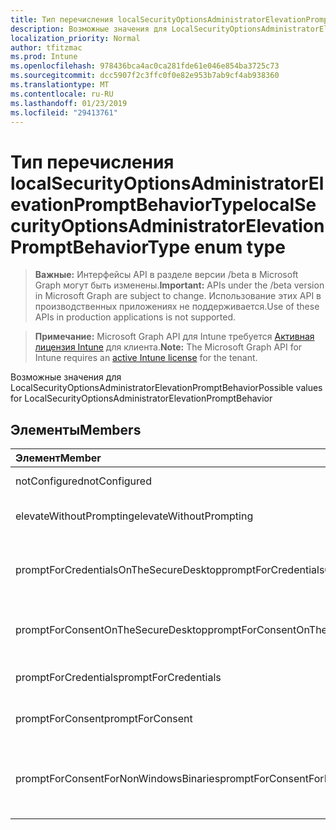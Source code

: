 ```yaml
---
title: Тип перечисления localSecurityOptionsAdministratorElevationPromptBehaviorType
description: Возможные значения для LocalSecurityOptionsAdministratorElevationPromptBehavior
localization_priority: Normal
author: tfitzmac
ms.prod: Intune
ms.openlocfilehash: 978436bca4ac0ca281fde61e046e854ba3725c73
ms.sourcegitcommit: dcc5907f2c3ffc0f0e82e953b7ab9cf4ab938360
ms.translationtype: MT
ms.contentlocale: ru-RU
ms.lasthandoff: 01/23/2019
ms.locfileid: "29413761"
---
```

# <a name="localsecurityoptionsadministratorelevationpromptbehaviortype-enum-type"></a><span data-ttu-id="89d23-103">Тип перечисления localSecurityOptionsAdministratorElevationPromptBehaviorType</span><span class="sxs-lookup"><span data-stu-id="89d23-103">localSecurityOptionsAdministratorElevationPromptBehaviorType enum type</span></span>

> <span data-ttu-id="89d23-104">**Важные:** Интерфейсы API в разделе версии /beta в Microsoft Graph могут быть изменены.</span><span class="sxs-lookup"><span data-stu-id="89d23-104">**Important:** APIs under the /beta version in Microsoft Graph are subject to change.</span></span> <span data-ttu-id="89d23-105">Использование этих API в производственных приложениях не поддерживается.</span><span class="sxs-lookup"><span data-stu-id="89d23-105">Use of these APIs in production applications is not supported.</span></span>

> <span data-ttu-id="89d23-106">**Примечание:** Microsoft Graph API для Intune требуется [Активная лицензия Intune](https://go.microsoft.com/fwlink/?linkid=839381) для клиента.</span><span class="sxs-lookup"><span data-stu-id="89d23-106">**Note:** The Microsoft Graph API for Intune requires an [active Intune license](https://go.microsoft.com/fwlink/?linkid=839381) for the tenant.</span></span>

<span data-ttu-id="89d23-107">Возможные значения для LocalSecurityOptionsAdministratorElevationPromptBehavior</span><span class="sxs-lookup"><span data-stu-id="89d23-107">Possible values for LocalSecurityOptionsAdministratorElevationPromptBehavior</span></span>

## <a name="members"></a><span data-ttu-id="89d23-108">Элементы</span><span class="sxs-lookup"><span data-stu-id="89d23-108">Members</span></span>
|<span data-ttu-id="89d23-109">Элемент</span><span class="sxs-lookup"><span data-stu-id="89d23-109">Member</span></span>|<span data-ttu-id="89d23-110">Значение</span><span class="sxs-lookup"><span data-stu-id="89d23-110">Value</span></span>|<span data-ttu-id="89d23-111">Описание</span><span class="sxs-lookup"><span data-stu-id="89d23-111">Description</span></span>|
|:---|:---|:---|
|<span data-ttu-id="89d23-112">notConfigured</span><span class="sxs-lookup"><span data-stu-id="89d23-112">notConfigured</span></span>|<span data-ttu-id="89d23-113">0</span><span class="sxs-lookup"><span data-stu-id="89d23-113">0</span></span>|<span data-ttu-id="89d23-114">Не настроен</span><span class="sxs-lookup"><span data-stu-id="89d23-114">Not Configured</span></span>|
|<span data-ttu-id="89d23-115">elevateWithoutPrompting</span><span class="sxs-lookup"><span data-stu-id="89d23-115">elevateWithoutPrompting</span></span>|<span data-ttu-id="89d23-116">1</span><span class="sxs-lookup"><span data-stu-id="89d23-116">1</span></span>|<span data-ttu-id="89d23-117">Повышение без запроса.</span><span class="sxs-lookup"><span data-stu-id="89d23-117">Elevate without prompting.</span></span>|
|<span data-ttu-id="89d23-118">promptForCredentialsOnTheSecureDesktop</span><span class="sxs-lookup"><span data-stu-id="89d23-118">promptForCredentialsOnTheSecureDesktop</span></span>|<span data-ttu-id="89d23-119">2</span><span class="sxs-lookup"><span data-stu-id="89d23-119">2</span></span>|<span data-ttu-id="89d23-120">Запрос учетных данных в системе безопасности</span><span class="sxs-lookup"><span data-stu-id="89d23-120">Prompt for credentials on the secure desktop</span></span>|
|<span data-ttu-id="89d23-121">promptForConsentOnTheSecureDesktop</span><span class="sxs-lookup"><span data-stu-id="89d23-121">promptForConsentOnTheSecureDesktop</span></span>|<span data-ttu-id="89d23-122">3</span><span class="sxs-lookup"><span data-stu-id="89d23-122">3</span></span>|<span data-ttu-id="89d23-123">Запрос согласия рабочий стол</span><span class="sxs-lookup"><span data-stu-id="89d23-123">Prompt for consent on the secure desktop</span></span>|
|<span data-ttu-id="89d23-124">promptForCredentials</span><span class="sxs-lookup"><span data-stu-id="89d23-124">promptForCredentials</span></span>|<span data-ttu-id="89d23-125">4</span><span class="sxs-lookup"><span data-stu-id="89d23-125">4</span></span>|<span data-ttu-id="89d23-126">Запрос учетных данных</span><span class="sxs-lookup"><span data-stu-id="89d23-126">Prompt for credentials</span></span>|
|<span data-ttu-id="89d23-127">promptForConsent</span><span class="sxs-lookup"><span data-stu-id="89d23-127">promptForConsent</span></span>|<span data-ttu-id="89d23-128">5</span><span class="sxs-lookup"><span data-stu-id="89d23-128">5</span></span>|<span data-ttu-id="89d23-129">Запрашивать согласие</span><span class="sxs-lookup"><span data-stu-id="89d23-129">Prompt for consent</span></span>|
|<span data-ttu-id="89d23-130">promptForConsentForNonWindowsBinaries</span><span class="sxs-lookup"><span data-stu-id="89d23-130">promptForConsentForNonWindowsBinaries</span></span>|<span data-ttu-id="89d23-131">6</span><span class="sxs-lookup"><span data-stu-id="89d23-131">6</span></span>|<span data-ttu-id="89d23-132">Запрос согласия для двоичных файлов отличных от Windows</span><span class="sxs-lookup"><span data-stu-id="89d23-132">Prompt for consent for non-Windows binaries</span></span>|




